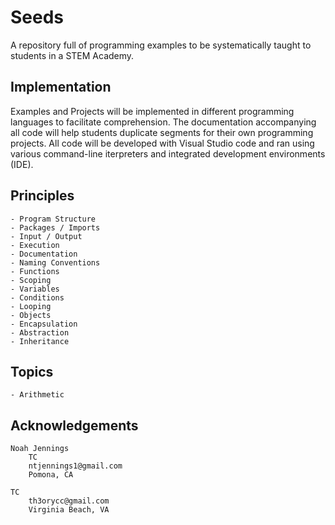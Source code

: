 # Seeds 

A repository full of programming examples to be systematically taught to students in a STEM Academy.

## Implementation 

Examples and Projects will be implemented in different programming languages to facilitate comprehension. The documentation accompanying all code will help students duplicate segments for their own programming projects. All code will be developed with Visual Studio code and ran using various command-line iterpreters and integrated development environments (IDE).  

## Principles 

    - Program Structure
    - Packages / Imports
    - Input / Output
    - Execution   
    - Documentation 
    - Naming Conventions 
    - Functions
    - Scoping
    - Variables 
    - Conditions
    - Looping  
    - Objects 
    - Encapsulation 
    - Abstraction 
    - Inheritance 

## Topics

    - Arithmetic 

## Acknowledgements

    Noah Jennings 
        TC 
        ntjennings1@gmail.com
        Pomona, CA
        
    TC 
        th3orycc@gmail.com
        Virginia Beach, VA
